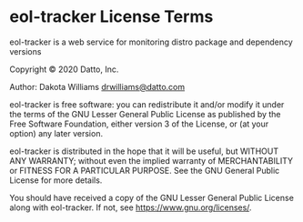 # eol-tracker License Terms

eol-tracker is a web service for monitoring distro package and dependency versions

Copyright © 2020 Datto, Inc.

Author: Dakota Williams <drwilliams@datto.com>

eol-tracker is free software: you can redistribute it and/or modify
it under the terms of the GNU Lesser General Public License as published by
the Free Software Foundation, either version 3 of the License, or
(at your option) any later version.

eol-tracker is distributed in the hope that it will be useful,
but WITHOUT ANY WARRANTY; without even the implied warranty of
MERCHANTABILITY or FITNESS FOR A PARTICULAR PURPOSE.  See the
GNU General Public License for more details.

You should have received a copy of the GNU Lesser General Public License
along with eol-tracker.  If not, see <https://www.gnu.org/licenses/>.
